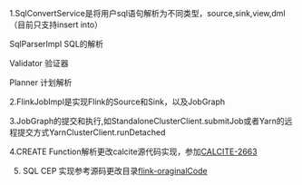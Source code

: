 1.SqlConvertService是将用户sql语句解析为不同类型，source,sink,view,dml（目前只支持insert into）
  
   
   SqlParserImpl SQL的解析  
     
   Validator  验证器  
   
   Planner    计划解析
   
   
2.FlinkJobImpl是实现Flink的Source和Sink，以及JobGraph

   
3.JobGraph的提交和执行,如StandaloneClusterClient.submitJob或者Yarn的远程提交方式YarnClusterClient.runDetached   


4.CREATE Function解析更改calcite源代码实现，参加[CALCITE-2663](https://issues.apache.org/jira/browse/CALCITE-2663)


5. SQL CEP 实现参考源码更改目录[flink-oraginalCode](https://github.com/ambition119/FlinkSQL/commit/32d7ed123f8d3f0669b430f68a14852ff3819bca)